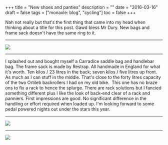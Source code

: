 +++
title = "New shoes and panties"
description = ""
date = "2016-03-16"
draft = false
tags = ["monaxle: blog", "cycling"]
toc = false
+++

Nah not really but that's the first thing that came into my head when thinking about a title for this post. Gawd bless Mr Dury. New bags and frame sack doesn't have the same ring to it.

---
<img style="display:block;margin:auto" src="https://i.ibb.co/8gs9gNJC/IMG-20160331-195228.jpg">

---

I splashed out and bought myself a Carradice saddle bag and handlebar bag. The frame sack is made by Restrap. All handmade in England for what it's worth. Ten kilos / 23 litres in the back; seven kilos / five litres up front. As much as I can stuff in the middle. That's close to the forty litres capacity of the two Ortileb backrollers I had on my old bike.  This one has no braze ons to fix a rack to hence the splurge. There are rack solutions but I fancied something different plus I like the look of back-end clear of a rack and panniers. First impressions are good. No significant difference in the handling or effort required when loaded up. I'm looking forward to some pedal powered nights out under the stars this year.

---
<img style="display:block;margin:auto" src="https://i.ibb.co/BKstRbQZ/IMG-20160331-195238.jpg">

---

<img style="display:block;margin:auto" src="https://i.ibb.co/jkzQhnyT/IMG-20160331-195307.jpg">